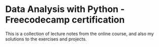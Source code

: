 # Data Analysis with Python - Freecodecamp certification

This is a collection of lecture notes from the online course, and also my solutions to the exercises and projects.  
